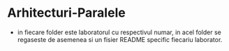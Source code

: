 # Arhitecturi-Paralele

* in fiecare folder este laboratorul cu respectivul numar, in acel folder se regaseste de asemenea si un fisier README specific fiecariu laborator.
